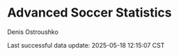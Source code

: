 # Advanced Soccer Statistics
Denis Ostroushko

<!-- gfm -->

Last successful data update: 2025-05-18 12:15:07 CST
